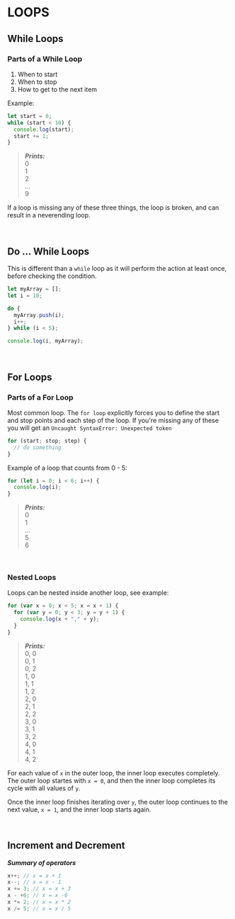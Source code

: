 # LOOPS

## While Loops

### Parts of a While Loop

1. When to start
2. When to stop
3. How to get to the next item

Example:

```javascript
let start = 0;
while (start < 10) {
  console.log(start);
  start += 1;
}
```

> **_Prints:_** </br>
> 0 </br>
> 1 </br>
> 2 </br>
> ...</br>
> 9 </br>

If a loop is missing any of these three things, the loop is broken, and can result in a neverending loop.

</br>

## Do ... While Loops

This is different than a `while` loop as it will perform the action at least once, before checking the condition.

```javascript
let myArray = [];
let i = 10;

do {
  myArray.push(i);
  i++;
} while (i < 5);

console.log(i, myArray);
```

</br>

## For Loops

### Parts of a For Loop

Most common loop. The `for loop` explicitly forces you to define the start and stop points and each step of the loop. If you're missing any of these you will get an `Uncaught SyntaxError: Unexpected token`

```javascript
for (start; stop; step) {
  // do something
}
```

Example of a loop that counts from 0 - 5:

```javascript
for (let i = 0; i < 6; i++) {
  console.log(i);
}
```

> **_Prints:_** </br>
> 0 </br>
> 1 </br>
> ... </br>
> 5 </br>
> 6 </br>

</br>

### Nested Loops

Loops can be nested inside another loop, see example:

```javascript
for (var x = 0; x < 5; x = x + 1) {
  for (var y = 0; y < 3; y = y + 1) {
    console.log(x + "," + y);
  }
}
```

> **_Prints:_** </br>
> 0, 0 </br>
> 0, 1 </br>
> 0, 2 </br>
> 1, 0 </br>
> 1, 1 </br>
> 1, 2 </br>
> 2, 0 </br>
> 2, 1 </br>
> 2, 2 </br>
> 3, 0 </br>
> 3, 1 </br>
> 3, 2 </br>
> 4, 0 </br>
> 4, 1 </br>
> 4, 2 </br>

For each value of `x` in the outer loop, the inner loop executes completely. The outer loop startes with `x = 0`, and then the inner loop completes its cycle with all values of `y`.

Once the inner loop finishes iterating over `y`, the outer loop continues to the next value, `x = 1`, and the inner loop starts again.

</br>

## Increment and Decrement

**_Summary of operators_**

```javascript
x++; // x = x + 1
x--; // x = x - 1
x += 3; // x = x + 3
x - +6; // x = x -6
x *= 2; // x = x * 2
x /= 5; // x = x / 5
```
